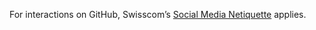 For interactions on GitHub, Swisscom’s [Social Media Netiquette](https://www.swisscom.ch/en/residential/legal-information/social-media-netiquette.html) applies.
